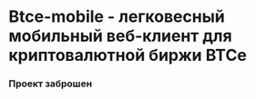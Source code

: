 Btce-mobile - легковесный мобильный веб-клиент для криптовалютной биржи BTCe
============================================================================


### Проект заброшен
